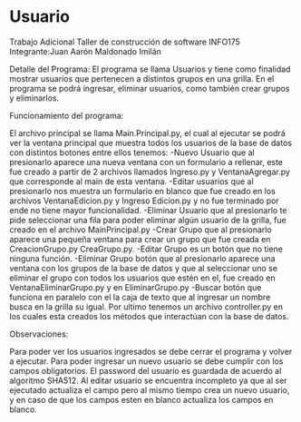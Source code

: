 Usuario
=======
Trabajo Adicional
Taller de construcción de software
INFO175
Integrante:Juan Aarón Maldonado Imilán

Detalle del Programa:
El programa se llama Usuarios y tiene como finalidad mostrar usuarios que 
pertenecen a distintos grupos en una grilla. En el programa se podrá 
ingresar, eliminar usuarios, como también crear grupos y eliminarlos.
 
Funcionamiento del programa:

El archivo principal se llama Main.Principal.py, el cual al ejecutar se
podrá ver la ventana principal que muestra todos los usuarios de la base
de datos con distintos botones entre ellos tenemos:
-Nuevo Usuario que al presionarlo aparece una nueva ventana con un formulario
a rellenar, este fue creado a partir de 2 archivos llamados Ingreso.py y 
VentanaAgregar.py que corresponde al main de esta ventana.
-Editar usuarios que al presionarlo nos muestra un formulario en blanco que 
fue creado en los archivos VentanaEdicion.py y Ingreso Edicion.py y no fue 
terminado por ende no tiene mayor funcionalidad.
-Eliminar Usuario que al presionarlo te pide seleccionar una fila para poder 
eliminar algún usuario de la grilla, fue creado en el archivo MainPrincipal.py
-Crear Grupo que al presionarlo aparece una pequeña ventana para crear un grupo
que fue creada en CreacionGrupo.py CreaGrupo.py.
-Editar Grupo es un botón que no tiene ninguna función.
-Eliminar Grupo botón que al presionarlo aparece una ventana con los grupos
de la base de datos y que al seleccionar uno se eliminar el grupo con todos
los usuarios que estén en el, fue creado en VentanaEliminarGrupo.py y en 
EliminarGrupo.py
-Buscar botón que funciona en paralelo con el la caja de texto que al 
ingresar un nombre busca en la grilla su igual.
Por ultimo tenemos un archivo controller.py en los cuales esta creados los 
métodos que interactúan con la base de datos.

Observaciones:

Para poder ver los usuarios ingresados se debe cerrar el programa y volver a 
ejecutar.
Para poder ingresar un nuevo usuario se debe cumplir con los campos obligatorios.
El password del usuario es guardada de acuerdo al algoritmo SHA512.
Al editar usuario se encuentra incompleto ya que al ser ejecutado actualiza el campo
pero al mismo tiempo crea un nuevo usuario, y en caso de que los campos esten en 
blanco actualiza los campos en blanco.

